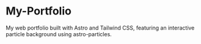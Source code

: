 # My-Portfolio
My web portfolio built with Astro and Tailwind CSS, featuring an interactive particle background using astro-particles.
